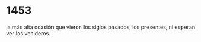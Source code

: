 # 1453
la más alta ocasión que vieron los siglos pasados, los presentes, ni esperan ver los venideros.
